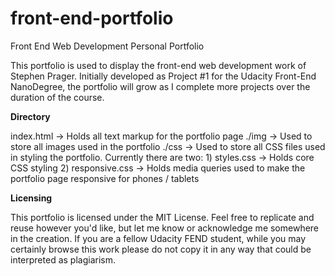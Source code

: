 # front-end-portfolio
Front End Web Development Personal Portfolio

This portfolio is used to display the front-end web development work of Stephen Prager. Initially developed as Project #1 for the Udacity Front-End NanoDegree, the portfolio will grow as I complete more projects over the duration of the course.

__Directory__

index.html -> Holds all text markup for the portfolio page
./img -> Used to store all images used in the portfolio
./css -> Used to store all CSS files used in styling the portfolio. Currently there are two:
       1) styles.css -> Holds core CSS styling
       2) responsive.css -> Holds media queries used to make the portfolio page responsive for phones / tablets
   
__Licensing__

This portfolio is licensed under the MIT License. Feel free to replicate and reuse however you'd like, but let me know or acknowledge me somewhere in the creation. If you are a fellow Udacity FEND student, while you may certainly browse this work please do not copy it in any way that could be interpreted as plagiarism.

